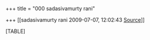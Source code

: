 +++
title = "000 sadasivamurty rani"

+++
[[sadasivamurty rani	2009-07-07, 12:02:43 [Source](https://groups.google.com/g/bvparishat/c/oZA5IUwVAxg)]]



[TABLE]

  

